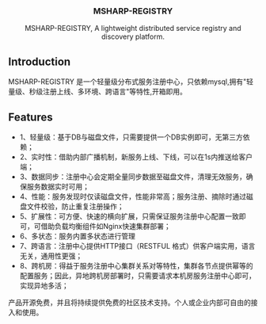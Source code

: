 <p align="center">
    <h3 align="center">MSHARP-REGISTRY</h3>
    <p align="center">
        MSHARP-REGISTRY, A lightweight distributed service registry and discovery platform.
        <br> 
</p>

## Introduction
MSHARP-REGISTRY 是一个轻量级分布式服务注册中心，只依赖mysql,拥有"轻量级、秒级注册上线、多环境、跨语言"等特性,开箱即用。

## Features
- 1、轻量级：基于DB与磁盘文件，只需要提供一个DB实例即可，无第三方依赖；
- 2、实时性：借助内部广播机制，新服务上线、下线，可以在1s内推送给客户端；
- 3、数据同步：注册中心会定期全量同步数据至磁盘文件，清理无效服务，确保服务数据实时可用；
- 4、性能：服务发现时仅读磁盘文件，性能非常高；服务注册、摘除时通过磁盘文件校验，防止重复注册操作；
- 5、扩展性：可方便、快速的横向扩展，只需保证服务注册中心配置一致即可，可借助负载均衡组件如Nginx快速集群部署；
- 6、多状态：服务内置多状态进行管理
- 7、跨语言：注册中心提供HTTP接口（RESTFUL 格式）供客户端实用，语言无关，通用性更强；
- 8、跨机房：得益于服务注册中心集群关系对等特性，集群各节点提供幂等的配置服务；因此，异地跨机房部署时，只需要请求本机房服务注册中心即可，实现异地多活；

产品开源免费，并且将持续提供免费的社区技术支持。个人或企业内部可自由的接入和使用。

